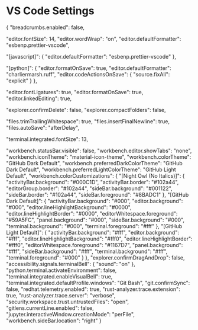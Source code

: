 # VS Code Settings

{
  "breadcrumbs.enabled": false,

  "editor.fontSize": 14,
  "editor.wordWrap": "on",
  "editor.defaultFormatter": "esbenp.prettier-vscode",

  "[javascript]": {
    "editor.defaultFormatter": "esbenp.prettier-vscode"
  },

  "[python]": {
    "editor.formatOnSave": true,
    "editor.defaultFormatter": "charliermarsh.ruff",
    "editor.codeActionsOnSave": {
      "source.fixAll": "explicit"
    }
  },

  "editor.fontLigatures": true,
  "editor.formatOnSave": true,
  "editor.linkedEditing": true,

  "explorer.confirmDelete": false,
  "explorer.compactFolders": false,

  "files.trimTrailingWhitespace": true,
  "files.insertFinalNewline": true,
  "files.autoSave": "afterDelay",

  "terminal.integrated.fontSize": 13,

  "workbench.statusBar.visible": false,
  "workbench.editor.showTabs": "none",
  "workbench.iconTheme": "material-icon-theme",
  "workbench.colorTheme": "GitHub Dark Default",
  "workbench.preferredDarkColorTheme": "GitHub Dark Default",
  "workbench.preferredLightColorTheme": "GitHub Light Default",
  "workbench.colorCustomizations": {
    "[Night Owl (No Italics)]": {
      "activityBar.background": "#000C1D",
      "activityBar.border": "#102a44",
      "editorGroup.border": "#102a44",
      "sideBar.background": "#001122",
      "sideBar.border": "#102a44",
      "sideBar.foreground": "#8BADC1"
    },
    "[GitHub Dark Default]": {
      "activityBar.background": "#000",
      "editor.background": "#000",
      "editor.lineHighlightBackground": "#0000",
      "editor.lineHighlightBorder": "#0000",
      "editorWhitespace.foreground": "#59A5FC",
      "panel.background": "#000",
      "sideBar.background": "#000",
      "terminal.background": "#000",
      "terminal.foreground": "#fff"
    },
    "[GitHub Light Default]": {
      "activityBar.background": "#fff",
      "editor.background": "#fff",
      "editor.lineHighlightBackground": "#fff0",
      "editor.lineHighlightBorder": "#fff0",
      "editorWhitespace.foreground": "#1167D7",
      "panel.background": "#fff",
      "sideBar.background": "#fff",
      "terminal.background": "#fff",
      "terminal.foreground": "#000"
    }
  },
  "explorer.confirmDragAndDrop": false,
  "accessibility.signals.terminalBell": {
    "sound": "on"
  },
  "python.terminal.activateEnvironment": false,
  "terminal.integrated.enableVisualBell": true,
  "terminal.integrated.defaultProfile.windows": "Git Bash",
  "git.confirmSync": false,
  "redhat.telemetry.enabled": true,
  "rust-analyzer.trace.extension": true,
  "rust-analyzer.trace.server": "verbose",
  "security.workspace.trust.untrustedFiles": "open",
  "gitlens.currentLine.enabled": false,
  "jupyter.interactiveWindow.creationMode": "perFile",
  "workbench.sideBar.location": "right"
}
